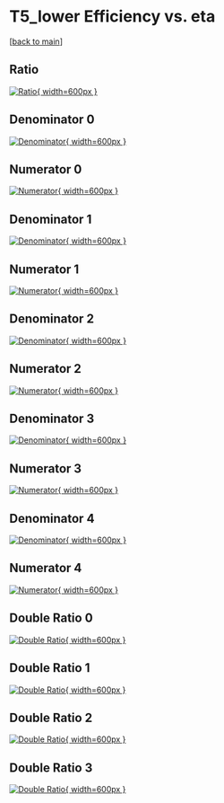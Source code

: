 # T5_lower Efficiency vs. eta

[[back to main](./)]



## Ratio

[![Ratio](../mtv/var/T5_lower_base_211_0_eff_eta.png){ width=600px }](../mtv/var/T5_lower_base_211_0_eff_eta.pdf)

## Denominator 0

[![Denominator](../mtv/den/T5_lower_base_211_0_eff_eta_den0.png){ width=600px }](../mtv/den/T5_lower_base_211_0_eff_eta_den0.pdf)

## Numerator 0

[![Numerator](../mtv/num/T5_lower_base_211_0_eff_eta_num0.png){ width=600px }](../mtv/num/T5_lower_base_211_0_eff_eta_num0.pdf)

## Denominator 1

[![Denominator](../mtv/den/T5_lower_base_211_0_eff_eta_den1.png){ width=600px }](../mtv/den/T5_lower_base_211_0_eff_eta_den1.pdf)

## Numerator 1

[![Numerator](../mtv/num/T5_lower_base_211_0_eff_eta_num1.png){ width=600px }](../mtv/num/T5_lower_base_211_0_eff_eta_num1.pdf)

## Denominator 2

[![Denominator](../mtv/den/T5_lower_base_211_0_eff_eta_den2.png){ width=600px }](../mtv/den/T5_lower_base_211_0_eff_eta_den2.pdf)

## Numerator 2

[![Numerator](../mtv/num/T5_lower_base_211_0_eff_eta_num2.png){ width=600px }](../mtv/num/T5_lower_base_211_0_eff_eta_num2.pdf)

## Denominator 3

[![Denominator](../mtv/den/T5_lower_base_211_0_eff_eta_den3.png){ width=600px }](../mtv/den/T5_lower_base_211_0_eff_eta_den3.pdf)

## Numerator 3

[![Numerator](../mtv/num/T5_lower_base_211_0_eff_eta_num3.png){ width=600px }](../mtv/num/T5_lower_base_211_0_eff_eta_num3.pdf)

## Denominator 4

[![Denominator](../mtv/den/T5_lower_base_211_0_eff_eta_den4.png){ width=600px }](../mtv/den/T5_lower_base_211_0_eff_eta_den4.pdf)

## Numerator 4

[![Numerator](../mtv/num/T5_lower_base_211_0_eff_eta_num4.png){ width=600px }](../mtv/num/T5_lower_base_211_0_eff_eta_num4.pdf)

## Double Ratio 0

[![Double Ratio](../mtv/ratio/T5_lower_base_211_0_eff_eta_ratio0.png){ width=600px }](../mtv/ratio/T5_lower_base_211_0_eff_eta_ratio0.pdf)

## Double Ratio 1

[![Double Ratio](../mtv/ratio/T5_lower_base_211_0_eff_eta_ratio1.png){ width=600px }](../mtv/ratio/T5_lower_base_211_0_eff_eta_ratio1.pdf)

## Double Ratio 2

[![Double Ratio](../mtv/ratio/T5_lower_base_211_0_eff_eta_ratio2.png){ width=600px }](../mtv/ratio/T5_lower_base_211_0_eff_eta_ratio2.pdf)

## Double Ratio 3

[![Double Ratio](../mtv/ratio/T5_lower_base_211_0_eff_eta_ratio3.png){ width=600px }](../mtv/ratio/T5_lower_base_211_0_eff_eta_ratio3.pdf)

